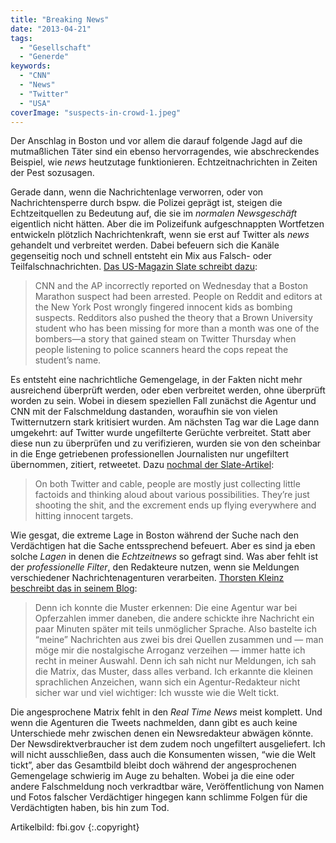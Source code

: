 ```yaml
---
title: "Breaking News"
date: "2013-04-21"
tags:
  - "Gesellschaft"
  - "Generde"
keywords:
  - "CNN"
  - "News"
  - "Twitter"
  - "USA"
coverImage: "suspects-in-crowd-1.jpeg"
---
```


Der Anschlag in Boston und vor allem die darauf folgende Jagd auf die mutmaßlichen Täter sind ein ebenso hervorragendes, wie abschreckendes Beispiel, wie _news_ heutzutage funktionieren. Echtzeitnachrichten in Zeiten der Pest sozusagen.

Gerade dann, wenn die Nachrichtenlage verworren, oder von Nachrichtensperre durch bspw. die Polizei geprägt ist, steigen die Echtzeitquellen zu Bedeutung auf, die sie im _normalen Newsgeschäft_ eigentlich nicht hätten. Aber die im Polizeifunk aufgeschnappten Wortfetzen entwickeln plötzlich Nachrichtenkraft, wenn sie erst auf Twitter als _news_ gehandelt und verbreitet werden. Dabei befeuern sich die Kanäle gegenseitig noch und schnell entsteht ein Mix aus Falsch- oder Teilfalschnachrichten. [Das US-Magazin Slate schreibt dazu](http://www.slate.com/articles/technology/technology/2013/04/boston_bombing_breaking_news_don_t_watch_cable_shut_off_twitter_you_d_be.single.html):

> CNN and the AP incorrectly reported on Wednesday that a Boston Marathon suspect had been arrested. People on Reddit and editors at the New York Post wrongly fingered innocent kids as bombing suspects. Redditors also pushed the theory that a Brown University student who has been missing for more than a month was one of the bombers—a story that gained steam on Twitter Thursday when people listening to police scanners heard the cops repeat the student’s name.

Es entsteht eine nachrichtliche Gemengelage, in der Fakten nicht mehr ausreichend überprüft werden, oder eben verbreitet werden, ohne überprüft worden zu sein. Wobei in diesem speziellen Fall zunächst die Agentur und CNN mit der Falschmeldung dastanden, woraufhin sie von vielen Twitternutzern stark kritisiert wurden. Am nächsten Tag war die Lage dann umgekehrt: auf Twitter wurde ungefilterte Gerüchte verbreitet. Statt aber diese nun zu überprüfen und zu verifizieren, wurden sie von den scheinbar in die Enge getriebenen professionellen Journalisten nur ungefiltert übernommen, zitiert, retweetet. Dazu [nochmal der Slate-Artikel](http://www.slate.com/articles/technology/technology/2013/04/boston_bombing_breaking_news_don_t_watch_cable_shut_off_twitter_you_d_be.single.html):

> On both Twitter and cable, people are mostly just collecting little factoids and thinking aloud about various possibilities. They’re just shooting the shit, and the excrement ends up flying everywhere and hitting innocent targets.

Wie gesgat, die extreme Lage in Boston während der Suche nach den Verdächtigen hat die Sache entssprechend befeuert. Aber es sind ja eben solche _Lagen_ in denen die _Echtzeitnews_ so gefragt sind. Was aber fehlt ist der _professionelle Filter_, den Redakteure nutzen, wenn sie Meldungen verschiedener Nachrichtenagenturen verarbeiten. [Thorsten Kleinz beschreibt das in seinem Blog](http://notes.computernotizen.de/2013/04/20/newsrausch/):

> Denn ich konnte die Muster erkennen: Die eine Agentur war bei Opferzahlen immer daneben, die andere schickte ihre Nachricht ein paar Minuten später mit teils unmöglicher Sprache. Also bastelte ich “meine” Nachrichten aus zwei bis drei Quellen zusammen und — man möge mir die nostalgische Arroganz verzeihen — immer hatte ich recht in meiner Auswahl. Denn ich sah nicht nur Meldungen, ich sah die Matrix, das Muster, dass alles verband. Ich erkannte die kleinen sprachlichen Anzeichen, wann sich ein Agentur-Redakteur nicht sicher war und viel wichtiger: Ich wusste wie die Welt tickt.

Die angesprochene Matrix fehlt in den _Real Time News_ meist komplett. Und wenn die Agenturen die Tweets nachmelden, dann gibt es auch keine Unterschiede mehr zwischen denen ein Newsredakteur abwägen könnte. Der Newsdirektverbraucher ist dem zudem noch ungefiltert ausgeliefert. Ich will nicht ausschließen, dass auch die Konsumenten wissen, “wie die Welt tickt”, aber das Gesamtbild bleibt doch während der angesprochenen Gemengelage schwierig im Auge zu behalten. Wobei ja die eine oder andere Falschmeldung noch verkradtbar wäre, Veröffentlichung von Namen und Fotos falscher Verdächtiger hingegen kann schlimme Folgen für die Verdächtigten haben, bis hin zum Tod.

Artikelbild:  fbi.gov  {:.copyright}
